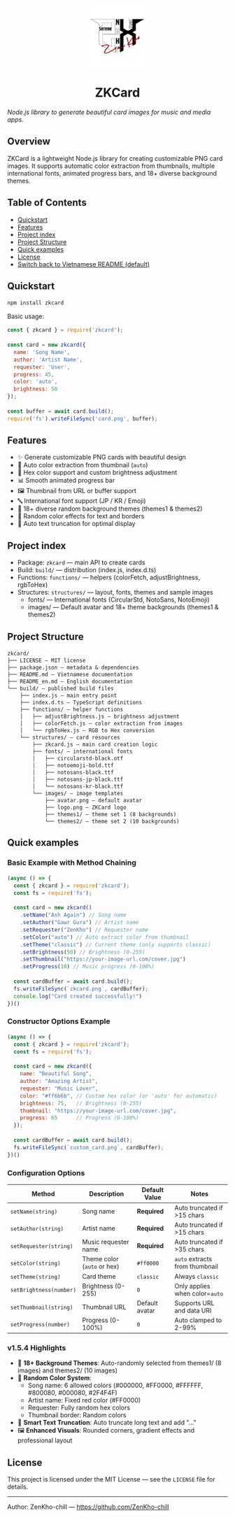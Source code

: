 <p align="center">
  <img src="./build/structures/images/logo.png" alt="ZKCard logo" width="140" />

  <h1 align="center">ZKCard</h1>
  <em>Node.js library to generate beautiful card images for music and media apps.</em>
</p>

## Overview

ZKCard is a lightweight Node.js library for creating customizable PNG card images. It supports automatic color extraction from thumbnails, multiple international fonts, animated progress bars, and 18+ diverse background themes.

## Table of Contents

- [Quickstart](#quickstart)
- [Features](#features)
- [Project index](#project-index)
- [Project Structure](#project-structure)
- [Quick examples](#quick-examples)
- [License](#license)
- [Switch back to Vietnamese README (default)](README.md)

## Quickstart

```bash
npm install zkcard
```

Basic usage:

```javascript
const { zkcard } = require('zkcard');

const card = new zkcard({
  name: 'Song Name',
  author: 'Artist Name',
  requester: 'User',
  progress: 45,
  color: 'auto',
  brightness: 50
});

const buffer = await card.build();
require('fs').writeFileSync('card.png', buffer);
```

## Features

- ✨ Generate customizable PNG cards with beautiful design
- 🎨 Auto color extraction from thumbnail (`auto`)
- 🌈 Hex color support and custom brightness adjustment
- 📊 Smooth animated progress bar
- 🖼️ Thumbnail from URL or buffer support
- 🔤 International font support (JP / KR / Emoji)
- 🎯 18+ diverse random background themes (themes1 & themes2)
- 🌈 Random color effects for text and borders
- 📏 Auto text truncation for optimal display

## Project index

- Package: `zkcard` — main API to create cards
- Build: `build/` — distribution (index.js, index.d.ts)  
- Functions: `functions/` — helpers (colorFetch, adjustBrightness, rgbToHex)
- Structures: `structures/` — layout, fonts, themes and sample images
  - fonts/ — International fonts (CircularStd, NotoSans, NotoEmoji)
  - images/ — Default avatar and 18+ theme backgrounds (themes1 & themes2)

## Project Structure

```
zkcard/
├── LICENSE — MIT license
├── package.json — metadata & dependencies
├── README.md — Vietnamese documentation
├── README_en.md — English documentation
└── build/ — published build files
    ├── index.js — main entry point
    ├── index.d.ts — TypeScript definitions
    ├── functions/ — helper functions
    │   ├── adjustBrightness.js — brightness adjustment
    │   ├── colorFetch.js — color extraction from images
    │   └── rgbToHex.js — RGB to Hex conversion
    └── structures/ — card resources
        ├── zkcard.js — main card creation logic
        ├── fonts/ — international fonts
        │   ├── circularstd-black.otf
        │   ├── notoemoji-bold.ttf
        │   ├── notosans-black.ttf
        │   ├── notosans-jp-black.ttf
        │   └── notosans-kr-black.ttf
        └── images/ — image templates
            ├── avatar.png — default avatar
            ├── logo.png — ZKCard logo
            ├── themes1/ — theme set 1 (8 backgrounds)
            └── themes2/ — theme set 2 (10 backgrounds)
```

## Quick examples

### Basic Example with Method Chaining

```javascript
(async () => {
  const { zkcard } = require('zkcard');
  const fs = require('fs');

  const card = new zkcard()
    .setName("Ash Again") // Song name
    .setAuthor("Gawr Gura") // Artist name
    .setRequester("ZenKho") // Requester name
    .setColor("auto") // Auto extract color from thumbnail
    .setTheme("classic") // Current theme (only supports classic)
    .setBrightness(50) // Brightness (0-255)
    .setThumbnail("https://your-image-url.com/cover.jpg")
    .setProgress(10) // Music progress (0-100%)

  const cardBuffer = await card.build();
  fs.writeFileSync(`zkcard.png`, cardBuffer);
  console.log("Card created successfully!")
})()
```

### Constructor Options Example

```javascript
(async () => {
  const { zkcard } = require('zkcard');
  const fs = require('fs');

  const card = new zkcard({
    name: "Beautiful Song",
    author: "Amazing Artist", 
    requester: "Music Lover",
    color: "#ff6b6b", // Custom hex color (or 'auto' for automatic)
    brightness: 75,   // Brightness (0-255)
    thumbnail: "https://your-image-url.com/cover.jpg",
    progress: 65      // Progress (0-100%)
  });

  const cardBuffer = await card.build();
  fs.writeFileSync(`custom_card.png`, cardBuffer);
})()
```

### Configuration Options

| Method | Description | Default Value | Notes |
|--------|-------------|---------------|-------|
| `setName(string)` | Song name | **Required** | Auto truncated if >15 chars |
| `setAuthor(string)` | Artist name | **Required** | Auto truncated if >15 chars |
| `setRequester(string)` | Music requester name | **Required** | Auto truncated if >35 chars |
| `setColor(string)` | Theme color (`auto` or hex) | `#ff0000` | `auto` extracts from thumbnail |
| `setTheme(string)` | Card theme | `classic` | Always `classic` |
| `setBrightness(number)` | Brightness (0-255) | `0` | Only applies when color=`auto` |
| `setThumbnail(string)` | Thumbnail URL | Default avatar | Supports URL and data URI |
| `setProgress(number)` | Progress (0-100%) | `0` | Auto clamped to 2-99% |

### v1.5.4 Highlights

- 🎨 **18+ Background Themes**: Auto-randomly selected from themes1/ (8 images) and themes2/ (10 images)
- 🌈 **Random Color System**: 
  - Song name: 6 allowed colors (#000000, #FF0000, #FFFFFF, #800080, #000080, #2F4F4F)
  - Artist name: Fixed red color (#FF0000)
  - Requester: Fully random hex colors
  - Thumbnail border: Random colors
- 📏 **Smart Text Truncation**: Auto truncate long text and add "..."
- 🖼️ **Enhanced Visuals**: Rounded corners, gradient effects and professional layout

## License

This project is licensed under the MIT License — see the `LICENSE` file for details.

---

Author: ZenKho-chill — https://github.com/ZenKho-chill
